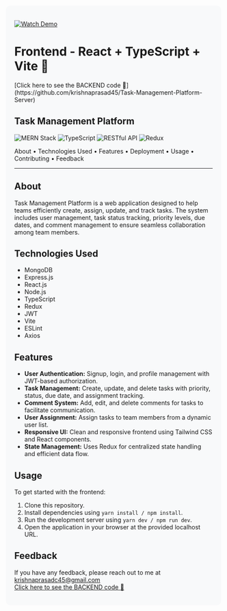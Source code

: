 <div style="background-color:#f8f9fa; padding: 20px; border-radius: 10px; text-align: left;">

[![Watch Demo](https://img.shields.io/badge/YouTube-Demo-red?logo=youtube&logoColor=white&style=for-the-badge)](https://youtu.be/WzLPOAYwmik)


<h1 align="left">Frontend - React + TypeScript + Vite 🌟</h1>
[Click here to see the BACKEND code 🌟](https://github.com/krishnaprasad45/Task-Management-Platform-Server)

<h2 align="left">Task Management Platform</h2>

<p align="left">
  <img src="https://img.shields.io/badge/MERN-Stack-blueviolet"  alt="MERN Stack">
  <img src="https://img.shields.io/badge/TypeScript-%E2%9D%A4-blue" alt="TypeScript">
  <img src="https://img.shields.io/badge/RESTful%20API-%E2%9C%A8-green" alt="RESTful API">
  <img src="https://img.shields.io/badge/Redux-%F0%9F%92%BB-lightgrey" alt="Redux">
</p>

<p align="left">
  <a>About</a> •
  <a>Technologies Used</a> •
  <a>Features</a> •
  <a>Deployment</a> •
  <a>Usage</a> •
  <a>Contributing</a> •
  <a>Feedback</a>
</p>

---

## About

Task Management Platform is a web application designed to help teams efficiently create, assign, update, and track tasks. The system includes user management, task status tracking, priority levels, due dates, and comment management to ensure seamless collaboration among team members.

## Technologies Used

- MongoDB
- Express.js
- React.js
- Node.js
- TypeScript
- Redux
- JWT
- Vite
- ESLint
- Axios

## Features

- **User Authentication:** Signup, login, and profile management with JWT-based authorization.
- **Task Management:** Create, update, and delete tasks with priority, status, due date, and assignment tracking.
- **Comment System:** Add, edit, and delete comments for tasks to facilitate communication.
- **User Assignment:** Assign tasks to team members from a dynamic user list.
- **Responsive UI:** Clean and responsive frontend using Tailwind CSS and React components.
- **State Management:** Uses Redux for centralized state handling and efficient data flow.

## Usage

To get started with the frontend:

1. Clone this repository.
2. Install dependencies using `yarn install / npm install`.
3. Run the development server using `yarn dev / npm run dev`.
4. Open the application in your browser at the provided localhost URL.

## Feedback

If you have any feedback, please reach out to me at krishnaprasadc45@gmail.com <br>
[Click here to see the BACKEND code 🌟](https://github.com/krishnaprasad45/Task-Management-Platform-Server)


</div>
